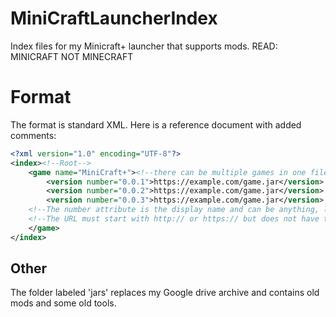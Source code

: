 # MiniCraftLauncherIndex
Index files for my Minicraft+ launcher that supports mods. READ: MINICRAFT NOT MINECRAFT

# Format
The format is standard XML. Here is a reference document with added comments:
```XML
<?xml version="1.0" encoding="UTF-8"?>
<index><!--Root-->
	<game name="MiniCraft+"><!--there can be multiple games in one file, right now the launcher doesn't separate these well-->
		<version number="0.0.1">https://example.com/game.jar</version>
		<version number="0.0.2">https://example.com/game.jar</version>
		<version number="0.0.3">https://example.com/game.jar</version>
    <!--The number attribute is the display name and can be anything, letters, numbers or both.-->
    <!--The URL must start with http:// or https:// but does not have to end with ".jar" as long as the link directly downloads the jar (so no url shorteners)-->
	</game>
</index>
```

## Other
The folder labeled 'jars' replaces my Google drive archive and contains old mods and some old tools.
